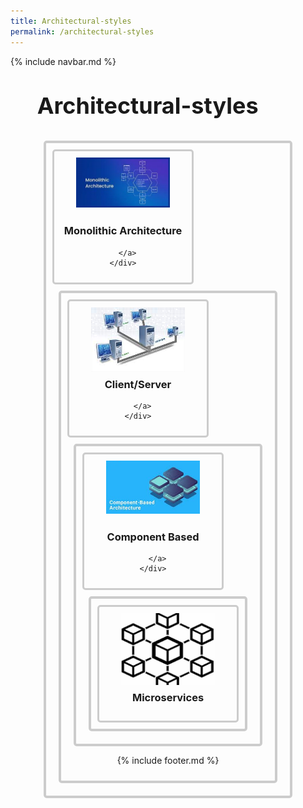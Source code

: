 ```yaml
---
title: Architectural-styles
permalink: /architectural-styles
---
```


{% include navbar.md %}

<style>
  .button-container {
    display: flex;
    justify-content: center;
    align-items: center;
     padding-bottom: 50px;
  }

  .button a {
    text-decoration: none;
  }

  .button {
    margin: 10px;
    text-align: center;
    border: 4px solid #ccc;
    padding: 10px;
    border-radius: 5px;
  }

  .button img {
    width: 150px; /* Adjust as needed */
    height: auto;
    display: block;
    margin: 0 auto;
  }

  .button h3 {
    margin-top: 10px;
  }

  .box {
    border: 3px solid #ccc;
    padding: 10px;
    border-radius: 5px;
    width: 200px; /* Adjust as needed */
    text-align: center;
  }
   h1 {
      font-size: 36px; /* Increase font size */
      text-align: left; /* Center align the text */
      margin-top: 40px; /* Add some top margin */
    }
</style>

<h1>&nbsp;&nbsp;&nbsp;&nbsp;&nbsp;Architectural-styles</h1>
<div class="button-container">
  <div class="button">
    <div class="box">
      <a href="/architectural-styles/monolith/">
        <img src="/pictures/monolithicarchitecture.jpg" alt="Picture 1">
        &nbsp;
        <h3>Monolithic Architecture</h3>
        
      </a>
    </div>
  </div>
    <div class="button">
    <div class="box">
      <a href="/architectural-styles/client-server">
        <img src="/pictures/Client-server-icon.jpg" alt="Picture 1">
        <h3>Client/Server</h3>
        
      </a>
    </div>
  </div>
    <div class="button">
    <div class="box">
      <a href="/architectural-styles/component-Based">
        <img src="/pictures/component based.jpg" alt="Component based architecture">
        &nbsp;
        <h3>Component Based</h3>
        
      </a>
    </div>
  </div>

  <div class="button">
    <div class="box">
      <a href="/architectural-styles/microservices.html"> 
        <img src="/pictures/Microservices.png" alt="Microservices architecture">
        <h3>Microservices</h3>
      </a>
    </div>
  </div>
 
  <!-- Add more buttons similarly -->
</div>

{% include footer.md %}


